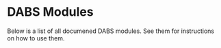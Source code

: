 # DABS Modules

Below is a list of all documened DABS modules. See them for
instructions on how to use them.
